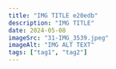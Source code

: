 ```yaml
---
title: "IMG TITLE e20edb"
description: "IMG TITLE"
date: 2024-05-08
imageSrc: "31-IMG_3539.jpeg"
imageAlt: "IMG ALT TEXT"
tags: ["tag1", "tag2"]
---
```

